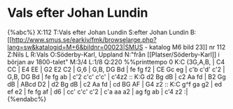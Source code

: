 # Vals efter Johan Lundin

{%abc%}
X:112
T:Vals efter Johan Lundin
S:efter Johan Lundin
B:[[http://www.smus.se/earkiv/fmk/browselarge.php?lang=sw&katalogid=M+6&bildnr=00023|SMUS - katalog M6 bild 23]] nr 112
Z:Nils L
R:Vals
O:Söderby-Karl, Uppland
N:"från [[Platser/Söderby-Karl]] i början av 1800-talet"
M:3/4
L:1/8
Q:220
%%printtempo 0
K:C
(3G,A,B, | C4 CC    | E4  EE       | G2   E2 C2 | G,6       | G,B, DG   Bd   | fe    fg f2 |
           CE Gc eg | c'b c'd' c'2 | G,B, DG Bd | fe  fg ab | c'2  c'c' c'c' | c'4z2       ::
K:G
d2 Bg dB | c2 Aa fd | B2 Gg dB | ABcd D2 |
d2 Bg dB | c2 Aa fd | cd BG AF | G4   z2 ::
K:C
g^f ga   g2  | ed  ef e2 | fe fg af | d6      |
cc' c'c' c'2 | c'a aa a2 | ag fg ab | c'4 z2 :|
{%endabc%}
